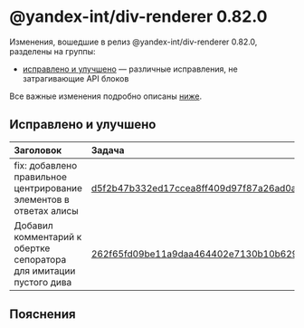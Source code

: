 # @yandex-int/div-renderer 0.82.0

<!-- ЧЕЛОВЕЧЕСКОЕ ВСТУПЛЕНИЕ -->

Изменения, вошедшие в релиз @yandex-int/div-renderer 0.82.0, разделены на группы:

* [исправлено и улучшено](#Исправлено-и-улучшено) — различные исправления, не затрагивающие API блоков

Все важные изменения подробно описаны [ниже](#Пояснения).

## Исправлено и улучшено

| Заголовок                                                          | Задача                                     | PR  |
| :----------------------------------------------------------------- | :----------------------------------------- | :-- |
| fix: добавлено правильное центрирование элементов в ответах алисы  | [d5f2b47b332ed17ccea8ff409d97f87a26ad0ac9] | N/A |
| Добавил комментарий к обертке сепоратора для имитации пустого дива | [262f65fd09be11a9daa464402e7130b10b629199] | N/A |

## Пояснения

[d5f2b47b332ed17ccea8ff409d97f87a26ad0ac9]: https://a.yandex-team.ru/arc_vcs/commit/d5f2b47b332ed17ccea8ff409d97f87a26ad0ac9
[262f65fd09be11a9daa464402e7130b10b629199]: https://a.yandex-team.ru/arc_vcs/commit/262f65fd09be11a9daa464402e7130b10b629199
